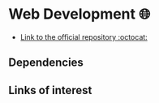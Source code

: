 # Web Development :globe_with_meridians:

- [Link to the official repository :octocat:](https://github.com/pythoncanarias/eoi/tree/master/06-web)

## Dependencies

## Links of interest

